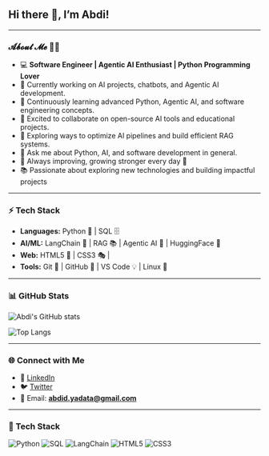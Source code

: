 ## Hi there 👋, I’m Abdi!

---
### 𝓐𝓫𝓸𝓾𝓽 𝓜𝓮 🙋‍♂️
- 💻 **Software Engineer | Agentic AI Enthusiast | Python Programming Lover**  
- 🔭 Currently working on AI projects, chatbots, and Agentic AI development.  
- 🌱 Continuously learning advanced Python, Agentic AI, and software engineering concepts.
- 👯 Excited to collaborate on open-source AI tools and educational projects.  
- 🤔 Exploring ways to optimize AI pipelines and build efficient RAG systems.  
- 💬 Ask me about Python, AI, and software development in general. 
- 💪 Always improving, growing stronger every day 🚀  
- 📚 Passionate about exploring new technologies and building impactful projects

---

### ⚡ Tech Stack
- **Languages:** Python 🐍 | SQL 🗄️  
- **AI/ML:** LangChain 🔗 | RAG 📚 | Agentic AI 🤖 | HuggingFace 🤗  
- **Web:** HTML5 🎨 | CSS3 🎭 |  
- **Tools:** Git 🔧 | GitHub 🐙 | VS Code 💡 | Linux 🐧  

---

### 📊 GitHub Stats
![Abdi's GitHub stats](https://github-readme-stats.vercel.app/api?username=abdi7d&show_icons=true&theme=tokyonight)  

![Top Langs](https://github-readme-stats.vercel.app/api/top-langs/?username=abdi7d&layout=compact&theme=tokyonight)

---

### 🌐 Connect with Me
- 💼 [LinkedIn](https://www.linkedin.com/in/abdi7d/)  
- 🐦 [Twitter](https://x.com/abdi7d)  
- 📧 Email: **abdid.yadata@gmail.com**  

---

### 🚀 Tech Stack
![Python](https://img.shields.io/badge/Python-3776AB?style=for-the-badge&logo=python&logoColor=white) ![SQL](https://img.shields.io/badge/SQL-003B57?style=for-the-badge&logo=postgresql&logoColor=white) ![LangChain](https://img.shields.io/badge/LangChain-1C3C3C?style=for-the-badge&logo=chainlink&logoColor=white) ![HTML5](https://img.shields.io/badge/HTML5-E34F26?style=for-the-badge&logo=html5&logoColor=white) ![CSS3](https://img.shields.io/badge/CSS3-1572B6?style=for-the-badge&logo=css3&logoColor=white)
